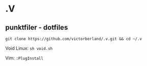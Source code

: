 # .V
## punktfiler - dotfiles

`git clone https://github.com/victorberland/.v.git && cd ~/.v`

Void Linux: `sh void.sh`

Vim: `:PlugInstall`
